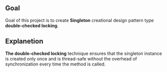 ## Goal

Goal of this project is to create **Singleton** creational design pattern type **double-checked locking**.  

## Explanetion

**The double-checked locking** technique ensures that the singleton instance is created only once and is thread-safe without the overhead of synchronization every time the method is called.